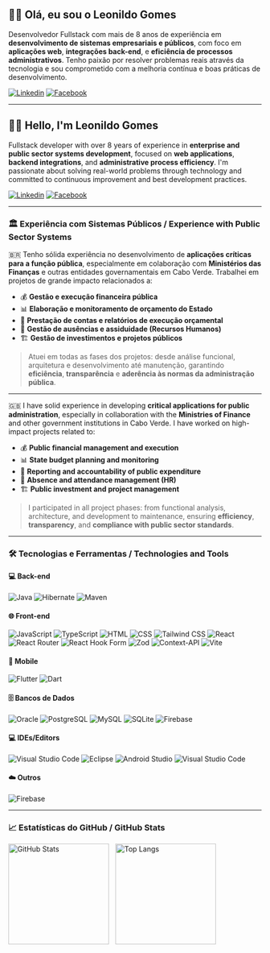 ## 👋🏾 Olá, eu sou o Leonildo Gomes

Desenvolvedor Fullstack com mais de 8 anos de experiência em **desenvolvimento de sistemas empresariais e públicos**, com foco em **aplicações web**, **integrações back-end**, e **eficiência de processos administrativos**. Tenho paixão por resolver problemas reais através da tecnologia e sou comprometido com a melhoria contínua e boas práticas de desenvolvimento.

[![Linkedin](https://img.shields.io/badge/LinkedIn-0077B5?style=for-the-badge&logo=linkedin&logoColor=white)](https://www.linkedin.com/in/leonildo-gomes/)
[![Facebook]( https://img.shields.io/badge/Facebook-1877F2?style=for-the-badge&logo=facebook&logoColor=white)](https://www.facebook.com/Leonildo1)

---

## 👋🏾 Hello, I'm Leonildo Gomes

Fullstack developer with over 8 years of experience in **enterprise and public sector systems development**, focused on **web applications**, **backend integrations**, and **administrative process efficiency**. I'm passionate about solving real-world problems through technology and committed to continuous improvement and best development practices.

[![Linkedin](https://img.shields.io/badge/LinkedIn-0077B5?style=for-the-badge&logo=linkedin&logoColor=white)](https://www.linkedin.com/in/leonildo-gomes/)
[![Facebook]( https://img.shields.io/badge/Facebook-1877F2?style=for-the-badge&logo=facebook&logoColor=white)](https://www.facebook.com/Leonildo1)

---

### 🏛️ Experiência com Sistemas Públicos / Experience with Public Sector Systems

🇧🇷 Tenho sólida experiência no desenvolvimento de **aplicações críticas para a função pública**, especialmente em colaboração com **Ministérios das Finanças** e outras entidades governamentais em Cabo Verde. Trabalhei em projetos de grande impacto relacionados a:

- 💰 **Gestão e execução financeira pública**  
- 📊 **Elaboração e monitoramento de orçamento do Estado**
- 🧾 **Prestação de contas e relatórios de execução orçamental**
- 👥 **Gestão de ausências e assiduidade (Recursos Humanos)**
- 🏗️ **Gestão de investimentos e projetos públicos**

> Atuei em todas as fases dos projetos: desde análise funcional, arquitetura e desenvolvimento até  manutenção, garantindo **eficiência**, **transparência** e **aderência às normas da administração pública**.

---

🇬🇧 I have solid experience in developing **critical applications for public administration**, especially in collaboration with the **Ministries of Finance** and other government institutions in Cabo Verde. I have worked on high-impact projects related to:

- 💰 **Public financial management and execution**  
- 📊 **State budget planning and monitoring**
- 🧾 **Reporting and accountability of public expenditure**
- 👥 **Absence and attendance management (HR)**
- 🏗️ **Public investment and project management**

> I participated in all project phases: from functional analysis, architecture, and development to  maintenance, ensuring **efficiency**, **transparency**, and **compliance with public sector standards**.

---

### 🛠️ Tecnologias e Ferramentas / Technologies and Tools


#### 💻 Back-end
<div style="display: inline_block">
  <img alt="Java" title="Java" src="https://img.shields.io/badge/Java-ED8B00?style=for-the-badge&logo=openjdk&logoColor=white" />
  <img alt="Hibernate" title="Hibernate" src="https://img.shields.io/badge/Hibernate-59666C?style=for-the-badge&logo=Hibernate&logoColor=white"/>
  <img alt="Maven" title="Maven" src="https://img.shields.io/badge/apachemaven-C71A36.svg?style=for-the-badge&logo=apachemaven&logoColor=white"/>
</div>

#### 🌐 Front-end
<div style="display: inline_block">
  <img alt="JavaScript" title="JavaScript" src="https://img.shields.io/badge/JavaScript-F7DF1E?style=for-the-badge&logo=javascript&logoColor=black" />
  <img alt="TypeScript" title="TypeScript" src="https://img.shields.io/badge/TypeScript-007ACC?style=for-the-badge&logo=typescript&logoColor=white" />
  <img alt="HTML" title="HTML" src="https://img.shields.io/badge/HTML5-E34F26?style=for-the-badge&logo=html5&logoColor=white" />
  <img alt="CSS" title="CSS" src="https://img.shields.io/badge/CSS3-1572B6?style=for-the-badge&logo=css3&logoColor=white" />
  <img alt="Tailwind CSS" title="Tailwind CSS" src="https://img.shields.io/badge/Tailwind_CSS-38B2AC?style=for-the-badge&logo=tailwind-css&logoColor=white" />
  <img alt="React" title="React" src="https://img.shields.io/badge/React-20232A?style=for-the-badge&logo=react&logoColor=61DAFB" />
  <img alt="React Router" title="React Router" src="https://img.shields.io/badge/React_Router-CA4245?style=for-the-badge&logo=react-router&logoColor=white"/>
  <img alt="React Hook Form" title="React Hook Form" src="https://img.shields.io/badge/React%20Hook%20Form-%23EC5990.svg?style=for-the-badge&logo=reacthookform&logoColor=white"/>
  <img alt="Zod" title="Zod" src="https://img.shields.io/badge/zod-%233068b7.svg?style=for-the-badge&logo=zod&logoColor=white"/>
  <img alt="Context-API" title="Context-API" src="https://img.shields.io/badge/Context--Api-000000?style=for-the-badge&logo=react"/>
  <img alt="Vite" title="Vite" src="https://img.shields.io/badge/vite-%23646CFF.svg?style=for-the-badge&logo=vite&logoColor=white"/>
</div>

#### 📱 Mobile
<div style="display: inline_block">
  <img alt="Flutter" title="Flutter" src="https://img.shields.io/badge/Flutter-02569B?style=for-the-badge&logo=flutter&logoColor=white" />
  <img alt="Dart" title="Dart" src="https://img.shields.io/badge/Dart-0175C2?style=for-the-badge&logo=dart&logoColor=white" />
</div>

#### 🗄️ Bancos de Dados

<div style="display: inline_block">
  <img alt="Oracle" title="Oracle" src="https://img.shields.io/badge/Oracle-F80000?style=for-the-badge&logo=oracle&logoColor=black"/>
  <img alt="PostgreSQL" title="PostgreSQL" src="https://img.shields.io/badge/PostgreSQL-316192?style=for-the-badge&logo=postgresql&logoColor=white"/>
  <img alt="MySQL" title="MySQL" src="https://img.shields.io/badge/MySQL-005C84?style=for-the-badge&logo=mysql&logoColor=white"/>
  <img alt="SQLite" title="SQLite" src="https://img.shields.io/badge/sqlite-%2307405e.svg?style=for-the-badge&logo=sqlite&logoColor=white"/>
  <img alt="Firebase" title="Firebase" src="https://img.shields.io/badge/firebase-%23039BE5.svg?style=for-the-badge&logo=firebase"/>
</div>

#### 💻 IDEs/Editors
<div style="display: inline_block">
  <img alt="Visual Studio Code" title="Visual Studio Code" src="https://img.shields.io/badge/Visual%20Studio%20Code-0078d7.svg?style=for-the-badge&logo=visual-studio-code&logoColor=white"/>
  <img alt="Eclipse" title="Eclipse" src="https://img.shields.io/badge/Eclipse-FE7A16.svg?style=for-the-badge&logo=Eclipse&logoColor=white"/>
  <img alt="Android Studio" title="Android Studio" src="https://img.shields.io/badge/android%20studio-346ac1?style=for-the-badge&logo=android%20studio&logoColor=white"/>
  <img alt="Visual Studio Code" title="Visual Studio Code" src="https://img.shields.io/badge/Visual%20Studio%20Code-0078d7.svg?style=for-the-badge&logo=visual-studio-code&logoColor=white"/>
</div>

#### ☁️ Outros
<div style="display: inline_block">
  <img alt="Firebase" title="Firebase" src="https://img.shields.io/badge/firebase-%23039BE5.svg?style=for-the-badge&logo=firebase"/>
</div>

---

### 📈 Estatísticas do GitHub / GitHub Stats

<p>
  <img 
    align="left" 
    alt="GitHub Stats" 
    height="200" 
    style="padding-right: 10px;" 
    src="https://github-readme-stats.vercel.app/api?username=Leonildo-Gomes&show_icons=true&theme=tokyonight&include_all_commits=true&locale=pt-br" 
  />
  <img 
    align="left" 
    alt="Top Langs" 
    height="200" 
    src="https://github-readme-stats.vercel.app/api/top-langs/?username=Leonildo-Gomes&theme=tokyonight&layout=compact&custom_title=Tecnologias&langs_count=9" 
  />
</p>
